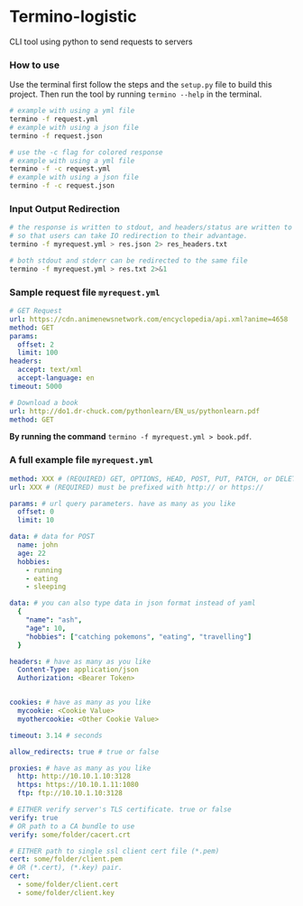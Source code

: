 # Termino-logistic

CLI tool using python to send requests to servers

### How to use

Use the terminal first follow the steps and the `setup.py` file to build this project. Then run the tool by running `termino --help` in the terminal.

```sh
# example with using a yml file
termino -f request.yml
# example with using a json file
termino -f request.json

# use the -c flag for colored response
# example with using a yml file
termino -f -c request.yml
# example with using a json file
termino -f -c request.json
```

### Input Output Redirection

```sh
# the response is written to stdout, and headers/status are written to stderr,
# so that users can take IO redirection to their advantage.
termino -f myrequest.yml > res.json 2> res_headers.txt

# both stdout and stderr can be redirected to the same file
termino -f myrequest.yml > res.txt 2>&1
```

### Sample request file `myrequest.yml`

```yml
# GET Request
url: https://cdn.animenewsnetwork.com/encyclopedia/api.xml?anime=4658
method: GET
params:
  offset: 2
  limit: 100
headers:
  accept: text/xml
  accept-language: en
timeout: 5000
```

```yml
# Download a book
url: http://do1.dr-chuck.com/pythonlearn/EN_us/pythonlearn.pdf
method: GET
```

**By running the command** `termino -f myrequest.yml > book.pdf`.

### A full example file `myrequest.yml`

```yml
method: XXX # (REQUIRED) GET, OPTIONS, HEAD, POST, PUT, PATCH, or DELETE
url: XXX # (REQUIRED) must be prefixed with http:// or https://

params: # url query parameters. have as many as you like
  offset: 0
  limit: 10

data: # data for POST
  name: john
  age: 22
  hobbies:
    - running
    - eating
    - sleeping

data: # you can also type data in json format instead of yaml
  {
    "name": "ash",
    "age": 10,
    "hobbies": ["catching pokemons", "eating", "travelling"]
  }

headers: # have as many as you like
  Content-Type: application/json
  Authorization: <Bearer Token>


cookies: # have as many as you like
  mycookie: <Cookie Value>
  myothercookie: <Other Cookie Value>

timeout: 3.14 # seconds

allow_redirects: true # true or false

proxies: # have as many as you like
  http: http://10.10.1.10:3128
  https: https://10.10.1.11:1080
  ftp: ftp://10.10.1.10:3128

# EITHER verify server's TLS certificate. true or false
verify: true
# OR path to a CA bundle to use
verify: some/folder/cacert.crt

# EITHER path to single ssl client cert file (*.pem)
cert: some/folder/client.pem
# OR (*.cert), (*.key) pair.
cert:
  - some/folder/client.cert
  - some/folder/client.key
```
